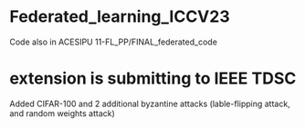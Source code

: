 # Federated_learning_ICCV23

Code also in ACESIPU 11-FL_PP/FINAL_federated_code

# extension is submitting to IEEE TDSC

Added CIFAR-100 and 2 additional byzantine attacks (lable-flipping attack, and random weights attack) 
